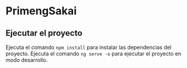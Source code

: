 # PrimengSakai



## Ejecutar el proyecto
Ejecuta el comando `npm install` para instalar las dependencias del proyecto.
Ejecuta el comando `ng serve -o` para ejecutar el proyecto en modo desarrollo.
